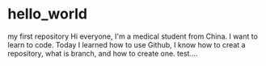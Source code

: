 # hello_world
my first repository
Hi everyone, I'm a medical student from China. I want to learn to code.
Today I learned how to use Github, I know how to creat
a repository, what is branch, and how to create one.
test....
